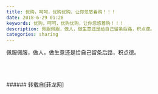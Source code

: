 ```yaml
---
title: 优购，呵呵，优购优购，让你忽悠着购！！！
date: 2018-6-29 01:28
keywords: 优购，呵呵，优购优购，让你忽悠着购！！！
description: 佩服佩服，做人，做生意还是给自己留条后路，积点德。
categories: sharing
---
```

<td class="t_f" id="postmessage_1461534">

佩服佩服，做人，做生意还是给自己留条后路，积点德。<br/>
<img alt="" border="0" class="zoom" data-cf-modified-cd4931116990a386e1fa5631-="" file="http://www.flw.ph/data/appbyme/upload/image/201806/29/AgAxthoskRPh.jpg" id="aimg_V84te" lazyloadthumb="1" onclick="" onmouseover="" src="http://www.flw.ph/data/appbyme/upload/image/201806/29/AgAxthoskRPh.jpg"/><br/>
<br/>
<img alt="" border="0" class="zoom" data-cf-modified-cd4931116990a386e1fa5631-="" file="http://www.flw.ph/data/appbyme/upload/image/201806/29/GMqScmtRTaZu.jpg" id="aimg_sNF8F" lazyloadthumb="1" onclick="" onmouseover="" src="http://www.flw.ph/data/appbyme/upload/image/201806/29/GMqScmtRTaZu.jpg"/><br/>
<br/>
<img alt="" border="0" class="zoom" data-cf-modified-cd4931116990a386e1fa5631-="" file="http://www.flw.ph/data/appbyme/upload/image/201806/29/pjr2sM471YVl.jpg" id="aimg_T9Ilg" lazyloadthumb="1" onclick="" onmouseover="" src="http://www.flw.ph/data/appbyme/upload/image/201806/29/pjr2sM471YVl.jpg"/><br/>
<br/>
</td>
###### 转载自[菲龙网]